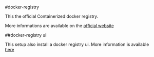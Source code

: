 #docker-registry

This the official Containerized docker registry.

More informations are available on the [official website](https://docs.docker.com/registry/)

##docker-registry ui

This setup also install a docker registry ui.
More information is available [here](https://hub.docker.com/r/konradkleine/docker-registry-frontend/)
